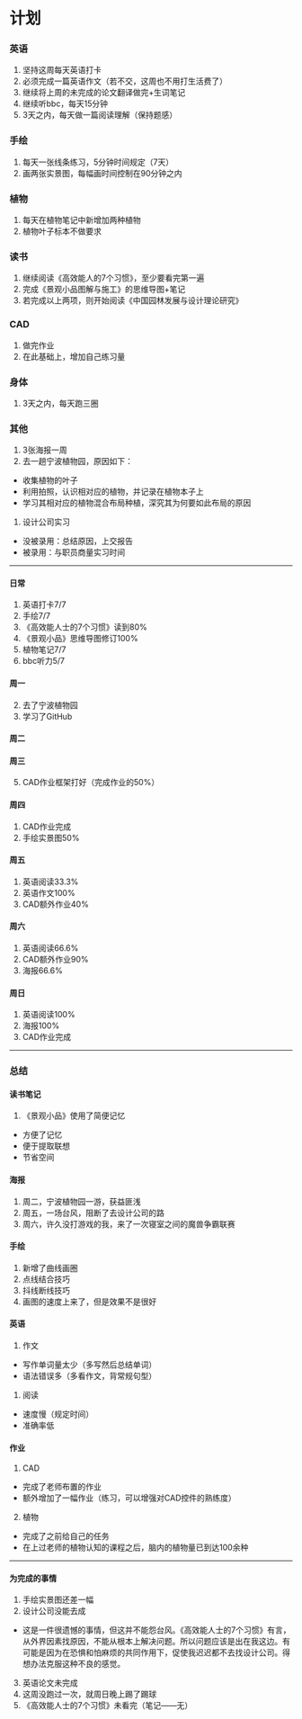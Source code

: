 # 计划
### 英语
1. 坚持这周每天英语打卡
1. 必须完成一篇英语作文（若不交，这周也不用打生活费了）
1. 继续将上周的未完成的论文翻译做完+生词笔记
1. 继续听bbc，每天15分钟
1. 3天之内，每天做一篇阅读理解（保持题感）

### 手绘
1. 每天一张线条练习，5分钟时间规定（7天）
1. 画两张实景图，每幅画时间控制在90分钟之内

### 植物
1. 每天在植物笔记中新增加两种植物
1. 植物叶子标本不做要求

### 读书
1. 继续阅读《高效能人的7个习惯》，至少要看完第一遍
1. 完成《景观小品图解与施工》的思维导图+笔记
1. 若完成以上两项，则开始阅读《中国园林发展与设计理论研究》

### CAD
1. 做完作业
2. 在此基础上，增加自己练习量

### 身体
1. 3天之内，每天跑三圈

### 其他
1. 3张海报一周
1. 去一趟宁波植物园，原因如下：
  - 收集植物的叶子
  - 利用拍照，认识相对应的植物，并记录在植物本子上
  - 学习其相对应的植物混合布局种植，深究其为何要如此布局的原因

1. 设计公司实习
  - 没被录用：总结原因，上交报告
  - 被录用：与职员商量实习时间
  
---
#### 日常
1. 英语打卡7/7
2. 手绘7/7
3. 《高效能人士的7个习惯》读到80%
4. 《景观小品》思维导图修订100%
5. 植物笔记7/7
6. bbc听力5/7

#### 周一
2. 去了宁波植物园
3. 学习了GitHub

#### 周二

#### 周三
5. CAD作业框架打好（完成作业的50%）

#### 周四
1. CAD作业完成
2. 手绘实景图50%

#### 周五
1. 英语阅读33.3%
2. 英语作文100%
3. CAD额外作业40%

#### 周六
1. 英语阅读66.6%
2. CAD额外作业90%
3. 海报66.6%

#### 周日
1. 英语阅读100%
2. 海报100%
3. CAD作业完成

---
### 总结

#### 读书笔记
1. 《景观小品》使用了简便记忆
  - 方便了记忆
  - 便于提取联想
  - 节省空间

#### 海报
1. 周二，宁波植物园一游，获益匪浅
2. 周五，一场台风，阻断了去设计公司的路
3. 周六，许久没打游戏的我，来了一次寝室之间的魔兽争霸联赛

#### 手绘
1. 新增了曲线画圈
2. 点线结合技巧
3. 抖线断线技巧
4. 画图的速度上来了，但是效果不是很好

#### 英语
1. 作文
  - 写作单词量太少（多写然后总结单词）
  - 语法错误多（多看作文，背常规句型）
  
1. 阅读
  - 速度慢（规定时间）
  - 准确率低

#### 作业
1. CAD
  - 完成了老师布置的作业
  - 额外增加了一幅作业（练习，可以增强对CAD控件的熟练度）
  
2. 植物
  - 完成了之前给自己的任务
  - 在上过老师的植物认知的课程之后，脑内的植物量已到达100余种
  
---
#### 为完成的事情
1. 手绘实景图还差一幅
2. 设计公司没能去成
  - 这是一件很遗憾的事情，但这并不能怨台风。《高效能人士的7个习惯》有言，从外界因素找原因，不能从根本上解决问题。所以问题应该是出在我这边。有可能是因为在恐惧和怕麻烦的共同作用下，促使我迟迟都不去找设计公司。得想办法克服这种不良的感觉。
3. 英语论文未完成
4. 这周没跑过一次，就周日晚上踢了踢球
5. 《高效能人士的7个习惯》未看完（笔记——无）

